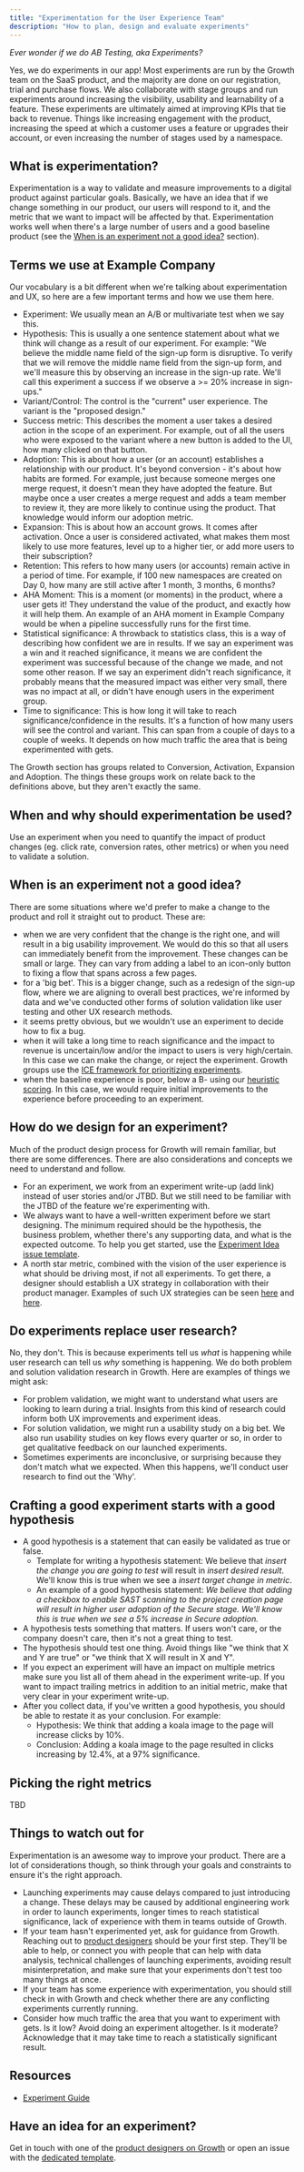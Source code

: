 ```yaml
---
title: "Experimentation for the User Experience Team"
description: "How to plan, design and evaluate experiments"
---
```


*Ever wonder if we do AB Testing, aka Experiments?*

Yes, we do experiments in our app! Most experiments are run by the Growth team on the SaaS product, and the majority are done on our registration, trial and purchase flows. We also collaborate with stage groups and run experiments around increasing the visibility, usability and learnability of a feature. These experiments are ultimately aimed at improving KPIs that tie back to revenue. Things like increasing engagement with the product, increasing the speed at which a customer uses a feature or upgrades their account, or even increasing the number of stages used by a namespace.

## What is experimentation?

Experimentation is a way to validate and measure improvements to a digital product against particular goals. Basically, we have an idea that if we change something in our product, our users will respond to it, and the metric that we want to impact will be affected by that. Experimentation works well when there's a large number of users and a good baseline product (see the [When is an experiment not a good idea?](#when-is-an-experiment-not-a-good-idea) section).

## Terms we use at Example Company

Our vocabulary is a bit different when we're talking about experimentation and UX, so here are a few important terms and how we use them here.

- Experiment: We usually mean an A/B or multivariate test when we say this.
- Hypothesis: This is usually a one sentence statement about what we think will change as a result of our experiment. For example: "We believe the middle name field of the sign-up form is disruptive. To verify that we will remove the middle name field from the sign-up form, and we'll measure this by observing an increase in the sign-up rate. We'll call this experiment a success if we observe a >= 20% increase in sign-ups."
- Variant/Control: The control is the "current" user experience. The variant is the "proposed design."
- Success metric: This describes the moment a user takes a desired action in the scope of an experiment. For example, out of all the users who were exposed to the variant where a new button is added to the UI, how many clicked on that button.
- Adoption: This is about how a user (or an account) establishes a relationship with our product. It's beyond conversion - it's about how habits are formed. For example, just because someone merges one merge request, it doesn't mean they have adopted the feature. But maybe once a user creates a merge request and adds a team member to review it, they are more likely to continue using the product. That knowledge would inform our adoption metric.
- Expansion: This is about how an account grows. It comes after activation. Once a user is considered activated, what makes them most likely to use more features, level up to a higher tier, or add more users to their subscription?
- Retention: This refers to how many users (or accounts) remain active in a period of time. For example, if 100 new namespaces are created on Day 0, how many are still active after 1 month, 3 months, 6 months?
- AHA Moment: This is a moment (or moments) in the product, where a user gets it! They understand the value of the product, and exactly how it will help them. An example of an AHA moment in Example Company would be when a pipeline successfully runs for the first time.
- Statistical significance: A throwback to statistics class, this is a way of describing how confident we are in results. If we say an experiment was a win and it reached significance, it means we are confident the experiment was successful because of the change we made, and not some other reason. If we say an experiment didn't reach significance, it probably means that the measured impact was either very small, there was no impact at all, or didn't have enough users in the experiment group.
- Time to significance: This is how long it will take to reach significance/confidence in the results. It's a function of how many users will see the control and variant. This can span from a couple of days to a couple of weeks. It depends on how much traffic the area that is being experimented with gets.

The Growth section has groups related to Conversion, Activation, Expansion and Adoption. The things these groups work on relate back to the definitions above, but they aren't exactly the same.

## When and why should experimentation be used?

Use an experiment when you need to quantify the impact of product changes (eg. click rate, conversion rates, other metrics) or when you need to validate a solution.

## When is an experiment not a good idea?

There are some situations where we'd prefer to make a change to the product and roll it straight out to product. These are:

- when we are very confident that the change is the right one, and will result in a big usability improvement. We would do this so that all users can immediately benefit from the improvement. These changes can be small or large. They can vary from adding a label to an icon-only button to fixing a flow that spans across a few pages.
- for a 'big bet'. This is a bigger change, such as a redesign of the sign-up flow, where we are aligning to overall best practices, we're informed by data and we've conducted other forms of solution validation like user testing and other UX research methods.
- it seems pretty obvious, but we wouldn't use an experiment to decide how to fix a bug.
- when it will take a long time to reach significance and the impact to revenue is uncertain/low and/or the impact to users is very high/certain. In this case we can make the change, or reject the experiment. Growth groups use the [ICE framework for prioritizing experiments](/handbook/product/groups/growth/#growth-ideation-and-prioritization).
- when the baseline experience is poor, below a B- using our [heuristic scoring](/handbook/product/ux/heuristics/). In this case, we would require initial improvements to the experience before proceeding to an experiment.

## How do we design for an experiment?

Much of the product design process for Growth will remain familiar, but there are some differences. There are also considerations and concepts we need to understand and follow.

- For an experiment, we work from an experiment write-up (add link) instead of user stories and/or JTBD. But we still need to be familiar with the JTBD of the feature we're experimenting with.
- We always want to have a well-written experiment before we start designing. The minimum required should be the hypothesis, the business problem, whether there's any supporting data, and what is the expected outcome. To help you get started, use the [Experiment Idea issue template](https://example_company.com/example_company-org/example_company/-/issues/new?issuable_template=Experiment%20Idea).
- A north star metric, combined with the vision of the user experience is what should be driving most, if not all experiments. To get there, a designer should establish a UX strategy in collaboration with their product manager. Examples of such UX strategies can be seen [here](https://app.mural.co/t/gitlab2474/m/gitlab2474/1606981641280/762004a62acea8d9eb9c5d5e8cfe9019a8da9090?sender=mlatin2224) and [here](https://app.mural.co/t/gitlab2474/m/gitlab2474/1625560041539/678d82736b27f974b8fe238115622781cce86110?sender=mlatin2224).

## Do experiments replace user research?

No, they don't. This is because experiments tell us *what* is happening while user research can tell us *why* something is happening. We do both problem and solution validation research in Growth. Here are examples of things we might ask:

- For problem validation, we might want to understand what users are looking to learn during a trial. Insights from this kind of research could inform both UX improvements and experiment ideas.
- For solution validation, we might run a usability study on a big bet. We also run usability studies on key flows every quarter or so, in order to get qualitative feedback on our launched experiments.
- Sometimes experiments are inconclusive, or surprising because they don't match what we expected. When this happens, we'll conduct user research to find out the 'Why'.

## Crafting a good experiment starts with a good hypothesis

- A good hypothesis is a statement that can easily be validated as true or false.
  - Template for writing a hypothesis statement: We believe that *insert the change you are going to test* will result in *insert desired result*. We'll know this is true when we see a *insert target change in metric*.
  - An example of a good hypothesis statement: *We believe that adding a checkbox to enable SAST scanning to the project creation page will result in higher user adoption of the Secure stage. We'll know this is true when we see a 5% increase in Secure adoption.*
- A hypothesis tests something that matters. If users won't care, or the company doesn't care, then it's not a great thing to test.
- The hypothesis should test one thing. Avoid things like "we think that X and Y are true" or "we think that X will result in X and Y".
- If you expect an experiment will have an impact on multiple metrics make sure you list all of them ahead in the experiment write-up.
If you want to impact trailing metrics in addition to an initial metric, make that very clear in your experiment write-up.
- After you collect data, if you've written a good hypothesis, you should be able to restate it as your conclusion. For example:
  - Hypothesis: We think that adding a koala image to the page will increase clicks by 10%.
  - Conclusion: Adding a koala image to the page resulted in clicks increasing by 12.4%, at a 97% significance.

## Picking the right metrics

TBD

## Things to watch out for

Experimentation is an awesome way to improve your product. There are a lot of considerations though, so think through your goals and constraints to ensure it's the right approach.

- Launching experiments may cause delays compared to just introducing a change. These delays may be caused by additional engineering work in order to launch experiments, longer times to reach statistical significance, lack of experience with them in teams outside of Growth.
- If your team hasn't experimented yet, ask for guidance from Growth. Reaching out to [product designers](/handbook/company/team/?department=growth-ux-team) should be your first step. They'll be able to help, or connect you with people that can help with data analysis, technical challenges of launching experiments, avoiding result misinterpretation, and make sure that your experiments don't test too many things at once.
- If your team has some experience with experimentation, you should still check in with Growth and check whether there are any conflicting experiments currently running.
- Consider how much traffic the area that you want to experiment with gets. Is it low? Avoid doing an experiment altogether. Is it moderate? Acknowledge that it may take time to reach a statistically significant result.

## Resources

- [Experiment Guide](https://docs.example_company.com/ee/development/experiment_guide/)

## Have an idea for an experiment?

Get in touch with one of the [product designers on Growth](/handbook/company/team/?department=growth-ux-team) or open an issue with the [dedicated template](https://example_company.com/example_company-org/example_company/-/issues/new?issuable_template=Experiment%20Idea).
